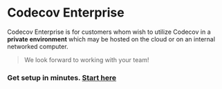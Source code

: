 # Codecov Enterprise

Codecov Enterprise is for customers whom wish to utilize Codecov in a **private environment** which may be hosted on the cloud or on an internal networked computer.


> We look forward to working with your team!



### Get setup in minutes. [Start here](https://github.com/codecov/enterprise/wiki)
